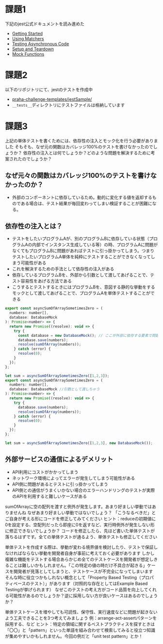 # 課題1

下記のjest公式ドキュメントを読み進めた
 - [Getting Started](https://jestjs.io/ja/docs/getting-started)
 - [Using Matchers](https://jestjs.io/ja/docs/using-matchers)
 - [Testing Asynchronous Code](https://jestjs.io/docs/asynchronous)
 - [Setup and Teardown](https://jestjs.io/docs/setup-teardown)
 - [Mock Functions](https://jestjs.io/docs/mock-functions)

# 課題2
以下のリポジトリにて、jestのテストを作成中
 - [praha-challenge-templates/jestSample/](https://github.com/h-k-nyosu/praha-challenge-templates/tree/master/jestSample)
 - `__tests__`ディレクトリにテストファイルは格納しています

# 課題3
上記の単体テストを書くためには、依存性の注入とモック化を行う必要がありました
そもそも、なぜ元の関数はカバレッジ100%のテストを書けなかったのでしょうか？
依存性の注入とは何でしょうか？どのような問題を解決するために考案されたのでしょうか？

## なぜ元々の関数はカバレッジ100%のテストを書けなかったのか？

 - 外部のコンポーネントに依存しているため。動的に変化する値を返却するものである場合は、テスト結果が毎回変わってしまい検証することが困難になる。

## 依存性の注入とは？
 - テストをしたいプログラムAが、別のプログラムBに依存している状態（プログラムAの内部でインスタンス生成している等）の時、プログラムAに問題がなくてもプログラムBに問題があればテストに引っ掛かってしまう。つまりテストしたいプログラムA単体を純粋にテストすることができなくなってしまう可能性がある
 - これを解決するための手法として依存性の注入がある
 - 依存しているプログラムBを、外部から引数として渡してあげることで、テスト容易性をあげる方法である
 - こうするとテストするときにはプログラムBを、意図する静的な挙動をするモックとして渡してあげることで、プログラムAを単体テストすることができる

```js
export const asyncSumOfArraySometimesZero = (
  numbers: number[],
  database: DatabaseMock
): Promise<number> => {
  return new Promise((resolve): void => {
    try {
      const database = new DatabaseMock(); // ここが外部に依存する要素で問題
      database.save(numbers);
      resolve(sumOfArray(numbers));
    } catch (error) {
      resolve(0);
    }
  });
};
```

```js
let sum = asyncSumOfArraySometimesZero([1,2,3]);
export const asyncSumOfArraySometimesZero = (
  numbers: number[],
  database: DatabaseMock //引数として渡しちゃう
): Promise<number> => {
  return new Promise((resolve): void => {
    try {
      database.save(numbers);
      resolve(sumOfArray(numbers));
    } catch (error) {
      resolve(0);
    }
  });
};

let sum = asyncSumOfArraySometimesZero([1,2,3], new DatabaseMock());

```


## 外部サービスの通信によるデメリット

 - API利用にコストがかかってしまう
 - ネットワーク環境によってエラーが発生してしまう可能性がある
 - API側に問題があるとテストに引っ掛かってしまう
 - API側との通信がうまくいかない場合のエラーハンドリングのテストが実際のAPIを利用すると難しいケースがある



sumOfArrayに空の配列を渡すと例外が発生します。あまり好ましい挙動ではありませんね
なぜあまり好ましい挙動ではないでしょう？
「こうなるべきだ」とご自身が考える形にコードを修正してみてください
ヒント：reduceの初期値に0を設定する、空配列だったら即座に0を返すなど、実行時例外が発生しない形に修正できないでしょうか？
コードを修正したら、先ほど書いた単体テストが落ちるはずです。全ての単体テストが通るよう、単体テストも修正してください


単体テストを作成する際は、挙動が変わる境界値を検討したり、テストで保証しなければならない挙動を開発者自身が事前に考えておく必要があります
しかし複雑な機能をテストする場合あらかじめ全てのテストケースを開発者が想定しきることは難しいかもしれません。「この特定の値の時だけ不具合が起きる」ケースを開発者が見落としてしまうと、テストケースが不完全になってしまいます
そんな時に役立つかもしれない概念として「Property Based Testing（プロパティベースのテスト）」があります（対照的な存在としてはExample Based Testingが挙げられます）
なぜこのテストの考え方がコード品質を向上してくれる可能性があるのでしょうか？逆に採用しない方が良いケースはあるのでしょうか？


単体テストケースを増やしても可読性、保守性、実行速度などに問題が起きないよう工夫できることを3つ考えてみましょう
例：arrange-act-assertパターンを採用する、など
ヒント：特定の領域に関するベストプラクティスを探すときは「〇〇」と「pattern」といった単語を組み合わせて検索してみると役立つ知識が集めやすいかもしれません。今回の例だと「unit test pattern」とか！

